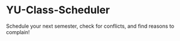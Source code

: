 # YU-Class-Scheduler
Schedule your next semester, check for conflicts, and find reasons to complain!
